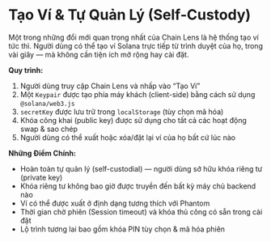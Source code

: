 # Tạo Ví & Tự Quản Lý (Self-Custody)

Một trong những đổi mới quan trọng nhất của Chain Lens là hệ thống tạo ví tức thì. Người dùng có thể tạo ví Solana trực tiếp từ trình duyệt của họ, trong vài giây — mà không cần tiện ích mở rộng hay cài đặt.

**Quy trình:**
1. Người dùng truy cập Chain Lens và nhấp vào “Tạo Ví”
2. Một `Keypair` được tạo phía máy khách (client-side) bằng cách sử dụng `@solana/web3.js`
3. `secretKey` được lưu trữ trong `localStorage` (tùy chọn mã hóa)
4. Khóa công khai (public key) được sử dụng cho tất cả các hoạt động swap & sao chép
5. Người dùng có thể xuất hoặc xóa/đặt lại ví của họ bất cứ lúc nào

**Những Điểm Chính:**
- Hoàn toàn tự quản lý (self-custodial) — người dùng sở hữu khóa riêng tư (private key)
- Khóa riêng tư không bao giờ được truyền đến bất kỳ máy chủ backend nào
- Ví có thể được xuất ở định dạng tương thích với Phantom
- Thời gian chờ phiên (Session timeout) và khóa thủ công có sẵn trong cài đặt
- Lộ trình tương lai bao gồm khóa PIN tùy chọn & mã hóa phiên
